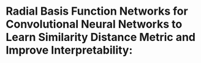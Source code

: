 # Radial Basis Function Networks for Convolutional Neural Networks to Learn Similarity Distance Metric and Improve Interpretability:

